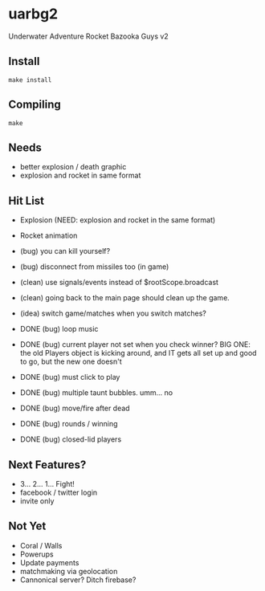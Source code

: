 uarbg2
======

Underwater Adventure Rocket Bazooka Guys v2

Install
-------

    make install

Compiling
---------

    make


Needs
-----
* better explosion / death graphic
* explosion and rocket in same format

Hit List
--------
* Explosion (NEED: explosion and rocket in the same format)
* Rocket animation 
* (bug) you can kill yourself?
* (bug) disconnect from missiles too (in game)

* (clean) use signals/events instead of $rootScope.broadcast
* (clean) going back to the main page should clean up the game. 
* (idea) switch game/matches when you switch matches?

* DONE (bug) loop music
* DONE (bug) current player not set when you check winner? BIG ONE: the old Players object is kicking around, and IT gets all set up and good to go, but the new one doesn't
* DONE (bug) must click to play
* DONE (bug) multiple taunt bubbles. umm... no
* DONE (bug) move/fire after dead
* DONE (bug) rounds / winning
* DONE (bug) closed-lid players

Next Features?
-------------
* 3... 2... 1... Fight!
* facebook / twitter login
* invite only

Not Yet
-------
* Coral / Walls
* Powerups
* Update payments
* matchmaking via geolocation
* Cannonical server? Ditch firebase?
